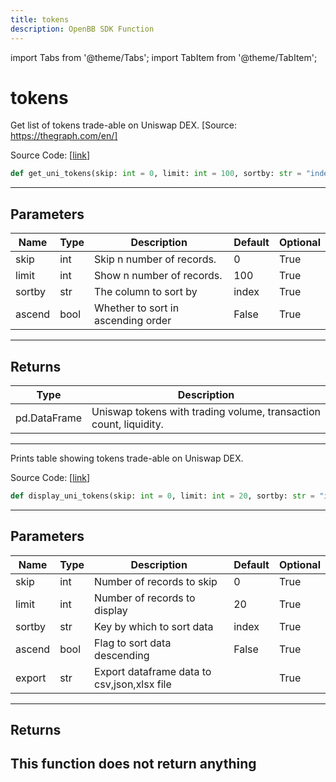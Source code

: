 ```yaml
---
title: tokens
description: OpenBB SDK Function
---
```


import Tabs from '@theme/Tabs';
import TabItem from '@theme/TabItem';

# tokens

<Tabs>
<TabItem value="model" label="Model" default>

Get list of tokens trade-able on Uniswap DEX. [Source: https://thegraph.com/en/]

Source Code: [[link](https://github.com/OpenBB-finance/OpenBBTerminal/tree/main/openbb_terminal/cryptocurrency/defi/graph_model.py#L81)]
```python
def get_uni_tokens(skip: int = 0, limit: int = 100, sortby: str = "index", ascend: bool = False) -> pd.DataFrame
```
---
## Parameters
| Name | Type | Description | Default | Optional |
| ---- | ---- | ----------- | ------- | -------- |
| skip | int | Skip n number of records. | 0 | True |
| limit | int | Show n number of records. | 100 | True |
| sortby | str | The column to sort by | index | True |
| ascend | bool | Whether to sort in ascending order | False | True |

---
## Returns
| Type | Description |
| ---- | ----------- |
| pd.DataFrame | Uniswap tokens with trading volume, transaction count, liquidity. |
---


</TabItem>
<TabItem value="view" label="View">

Prints table showing tokens trade-able on Uniswap DEX.

Source Code: [[link](https://github.com/OpenBB-finance/OpenBBTerminal/tree/main/openbb_terminal/cryptocurrency/defi/graph_view.py#L18)]
```python
def display_uni_tokens(skip: int = 0, limit: int = 20, sortby: str = "index", ascend: bool = False, export: str = "") -> None
```
---
## Parameters
| Name | Type | Description | Default | Optional |
| ---- | ---- | ----------- | ------- | -------- |
| skip | int | Number of records to skip | 0 | True |
| limit | int | Number of records to display | 20 | True |
| sortby | str | Key by which to sort data | index | True |
| ascend | bool | Flag to sort data descending | False | True |
| export | str | Export dataframe data to csv,json,xlsx file |  | True |

---
## Returns
This function does not return anything
---


</TabItem>
</Tabs>